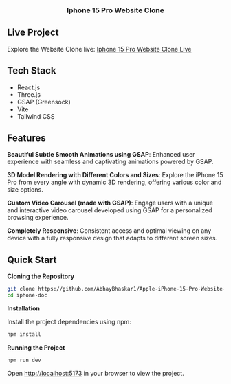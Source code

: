 <h3 align="center">Iphone 15 Pro Website Clone</h3>

## Live Project

Explore the Website Clone live: [Iphone 15 Pro Website Clone Live](https://iphone-15-website-clone.web.app/)

## <a name="tech-stack">Tech Stack</a>

- React.js
- Three.js
- GSAP (Greensock)
- Vite
- Tailwind CSS

## <a name="features"> Features</a>

 **Beautiful Subtle Smooth Animations using GSAP**: Enhanced user experience with seamless and captivating animations powered by GSAP.

 **3D Model Rendering with Different Colors and Sizes**: Explore the iPhone 15 Pro from every angle with dynamic 3D rendering, offering various color and size options.

 **Custom Video Carousel (made with GSAP)**: Engage users with a unique and interactive video carousel developed using GSAP for a personalized browsing experience.

 **Completely Responsive**: Consistent access and optimal viewing on any device with a fully responsive design that adapts to different screen sizes.

## <a name="quick-start"> Quick Start</a>

**Cloning the Repository**

```bash
git clone https://github.com/AbhayBhaskar1/Apple-iPhone-15-Pro-Website-Clone.git
cd iphone-doc
```

**Installation**

Install the project dependencies using npm:

```bash
npm install
```

**Running the Project**

```bash
npm run dev
```
Open [http://localhost:5173](http://localhost:5173) in your browser to view the project.
